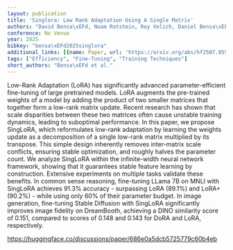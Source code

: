 ```yaml
---
layout: publication
title: 'Singlora: Low Rank Adaptation Using A Single Matrix'
authors: "David Bensa\xEFd, Noam Rotstein, Roy Velich, Daniel Bensa\xEFd, Ron Kimmel"
conference: No Venue
year: 2025
bibkey: "bensa\xEFd2025singlora"
additional_links: [{name: Paper, url: 'https://arxiv.org/abs/hf2507.05566'}]
tags: ["Efficiency", "Fine-Tuning", "Training Techniques"]
short_authors: "Bensa\xEFd et al."
---
```

Low-Rank Adaptation (LoRA) has significantly advanced parameter-efficient fine-tuning of large pretrained models. LoRA augments the pre-trained weights of a model by adding the product of two smaller matrices that together form a low-rank matrix update. Recent research has shown that scale disparities between these two matrices often cause unstable training dynamics, leading to suboptimal performance. In this paper, we propose SingLoRA, which reformulates low-rank adaptation by learning the weights update as a decomposition of a single low-rank matrix multiplied by its transpose. This simple design inherently removes inter-matrix scale conflicts, ensuring stable optimization, and roughly halves the parameter count. We analyze SingLoRA within the infinite-width neural network framework, showing that it guarantees stable feature learning by construction. Extensive experiments on multiple tasks validate these benefits. In common sense reasoning, fine-tuning LLama 7B on MNLI with SingLoRA achieves 91.3% accuracy - surpassing LoRA (89.1%) and LoRA+ (90.2%) - while using only 60% of their parameter budget. In image generation, fine-tuning Stable Diffusion with SingLoRA significantly improves image fidelity on DreamBooth, achieving a DINO similarity score of 0.151, compared to scores of 0.148 and 0.143 for DoRA and LoRA, respectively.

https://huggingface.co/discussions/paper/686e0a5dcb5725779c60b4eb